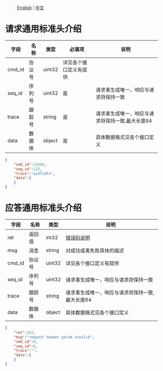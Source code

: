 > [English](./common_standard_header.md) | [中文](./common_standard_header_cn.md)

# 请求通用标准头介绍

| 字段   | 名称   | 类型   | 必填项                 | 说明                                            |
| ------ | ------ | ------ | ---------------------- | ----------------------------------------------- |
| cmd_id | 协议号 | uint32 | 详见各个接口定义有提供 |                                                 |
| seq_id | 序列号 | uint32 | 是                     | 请求者生成唯一，响应与请求将保持一致            |
| trace  | 跟踪号 | string | 是                     | 请求者生成唯一，响应与请求将保持一致,最大长度64 |
| data   | 数据体 | object | 是                     | 具体数据格式见各个接口定义                      |
```json
{
    "cmd_id":22000,
    "seq_id":123,
    "trace":"asdfsdfa",
    "data":{
    }
}
```

# 应答通用标准头介绍

| 字段   | 名称   | 类型   | 说明                                            |
| ------ | ------ | ------ | ----------------------------------------------- |
| ret    | 返回值 | int32  | [错误码说明](../error_code_description_cn.md)   |
| msg    | 消息   | string | 对成功或者失败具体的描述                        |
| cmd_id | 协议号 | uint32 | 详见各个接口定义有提供                          |
| seq_id | 序列号 | uint32 | 请求者生成唯一，响应与请求将保持一致            |
| trace  | 跟踪号 | string | 请求者生成唯一，响应与请求将保持一致,最大长度64 |
| data   | 数据体 | object | 具体数据格式见各个接口定义                      |
```json
{
    "ret":201,
    "msg":"request header param invalid",
    "cmd_id":0,
    "seq_id":0,
    "trace":"",
    "data":{
    }    
}
```